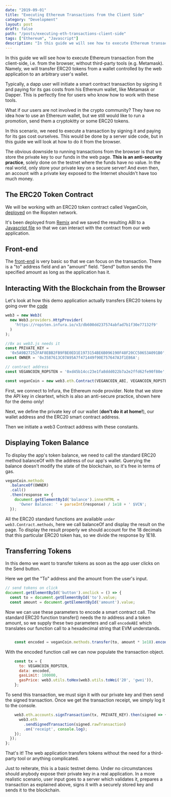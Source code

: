 ```yaml
---
date: "2019-09-01"
title: "Executing Ethereum Transactions from the Client Side"
category: "Development"
layout: post
draft: false
path: "/posts/executing-eth-transactions-client-side"
tags: ["Ethereum", "Javascript"]
description: "In this guide we will see how to execute Ethereum transaction from the client-side, i.e. from the browser, without third-party tools (e.g. Metamask). Namely, we will transfer ERC20 tokens from a wallet controlled by the web application to an arbitrary user's wallet."
---
```


In this guide we will see how to execute Ethereum transaction from the client-side, i.e. from the browser, without third-party tools (e.g. Metamask). Namely, we will transfer ERC20 tokens from a wallet controlled by the web application to an arbitrary user's wallet.

Typically, a dapp user will initiate a smart contract transaction by signing it and paying for its gas costs from his Ethereum wallet, like Metamask or Dapper. This is perfectly fine for users who know how to work with these tools. 

What if our users are not involved in the crypto community? They have no idea how to use an Ethereum wallet, but we still would like to run a promotion, send them a cryptokitty or some ERC20 tokens.

In this scenario, we need to execute a transaction by signing it and paying for its gas cost ourselves.
This would be done by a server side code, but in this guide we will look at how to do it from the browser.

The obvious downside to running transactions from the browser is that we store the private key to our funds  in the web page. **This is an anti-security practice**, solely done on the testnet where the funds have no value. In the real world, only store your private key on a secure server! And even then, an account with a private key exposed to the Internet shouldn't have too much money.

## The ERC20 Token Contract

We will be working with an ERC20 token contract called VeganCoin,  [deployed](https://ropsten.etherscan.io/address/0xd45b14cc23e1fa8ddd022b7a2e2ffd62fe90f80e) on the Ropsten network.

It's been deployed from [Remix](https://remix.ethereum.org) and we saved the resulting ABI to a [Javascript file](https://github.com/borxes/vcntransfer/blob/master/abi.js) so that we can interact with the contract from our web application.

## Front-end

The [front-end](https://goofy-williams-bc3a47.netlify.com) is very basic so that we can focus on the transaction. There is a "to" address field and an "amount" field. "Send" button sends the specified amount as long as the application has it.

## Interacting With the Blockchain from the Browser

Let's look at how this demo application actually transfers ERC20 tokens by going over the [code](https://github.com/borxes/vcntransfer/blob/master/transfer.js)

```javascript
web3 = new Web3(
  new Web3.providers.HttpProvider(
    'https://ropsten.infura.io/v3/db600dd237574abfad7b1f30e77132f9'
  )
);

//0x as web3.js needs it
const PRIVATE_KEY =
  '0x5A9B27252FAF8EBB2FB9FBE0ED1E1973154BE6B096190F48F20CC50653A091B0';
const OWNER = '0x3587613C07A95A7f471449f90E757647A3f1E86A';

// contract address
const VEGANCOIN_ROPSTEN = '0xd45b14cc23e1fa8ddd022b7a2e2ffd62fe90f80e';

const veganCoin = new web3.eth.Contract(VEGANCOIN_ABI, VEGANCOIN_ROPSTEN);
```

First, we connect to Infura, the Ethereum node provider. Note that we store the API key in cleartext, which is also an anti-secure practice, shown here for the demo only!

Next, we define the private key of our wallet (**don't do it at home!**), our wallet address and the ERC20 smart contract address.

Then we initiate a web3 Contract address with these constants.

## Displaying Token Balance

To display the app's token balance, we need to call the standard ERC20 method balanceOf with the address of our app's wallet. Querying the balance doesn't modify the state of the blockchain, so it's free in terms of gas.


```javascript
veganCoin.methods
  .balanceOf(OWNER)
  .call()
  .then(response => {
    document.getElementById('balance').innerHTML =
      'Owner Balance: ' + parseInt(response) / 1e18 + ' $VCN';
  });
```

All the ERC20 standard functions are available `under web3.Contract.methods`, here we call balanceOf and display the result on the page. To display the result properly we should account for the 18 decimals that this particular ERC20 token has, so we divide the response by 1E18.

## Transferring Tokens

In this demo we want to transfer tokens as soon as the app user clicks on the Send button. 

Here we get the "To" address and the amount from the user's input.
```javascript
// send tokens on click
document.getElementById('button').onclick = () => {
  const to = document.getElementById('to').value;
  const amount = document.getElementById('amount').value;
```

Now we can use these parameters to encode a smart contract call. The standard ERC20 function transfer() needs the _to_ address and a token amount, so we supply these two parameters and call `encodeABI` which translates our function call to a hexadecimal string that EVM understands.

```javascript

    const encoded = veganCoin.methods.transfer(to, amount * 1e18).encodeABI();
```

With the encoded function call we can now populate the transaction object.

```javascript
    const tx = {
      to: VEGANCOIN_ROPSTEN,
      data: encoded,
      gasLimit: 100000,
      gasPrice: web3.utils.toHex(web3.utils.toWei('20', 'gwei')),
    };
```

To send this transaction, we must sign it with our private key and then send the signed transaction.
Once we get the transaction receipt, we simply log it to the console. 

```javascript
    web3.eth.accounts.signTransaction(tx, PRIVATE_KEY).then(signed => {
      web3.eth
        .sendSignedTransaction(signed.rawTransaction)
        .on('receipt', console.log);
    });
  });
};
```

That's it! The web application transfers tokens without the need for a third-party tool or anything complicated.

Just to reiterate, this is a basic testnet demo. Under no circumstances should anybody expose their private key in a real application. In a more realistic scenario, user input goes to a server which validates it, prepares a transaction as explained above, signs it with a securely stored key and sends it to the blockchain.












  